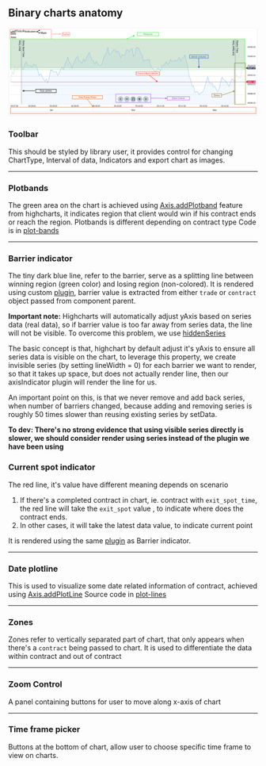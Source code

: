 ## Binary charts anatomy

![](./anatomy.png)

### Toolbar
This should be styled by library user, it provides control for changing ChartType, Interval of data, Indicators and export chart as images.

-------

### Plotbands
The green area on the chart is achieved using [Axis.addPlotband](http://api.highcharts.com/highstock/Axis.addPlotBand) feature from highcharts,
it indicates region that client would win if his contract ends or reach the region.
Plotbands is different depending on contract type
Code is in [plot-bands](../src/plot-bands)

-------

### Barrier indicator
The tiny dark blue line, refer to the barrier, serve as a splitting line between winning region (green color) and losing region (non-colored).
It is rendered using custom [plugin](../src/plugins/axisIndicators.js), barrier value is extracted from either `trade` or `contract` object
passed from component parent.

__Important note:__
Highcharts will automatically adjust yAxis based on series data (real data), so if barrier value is too far away from series data,
the line will not be visible. To overcome this problem, we use [hiddenSeries](../src/config/createHiddenSeries.js)

The basic concept is that, highchart by default adjust it's yAxis to ensure all series data is visible on the chart, to leverage this property,
we create invisible series (by setting lineWidth = 0) for each barrier we want to render, so that it takes up space,
but does not actually render line, then our axisIndicator plugin will render the line for us.

An important point on this, is that we never remove and add back series, when number of barriers changed, because adding and removing series is
roughly 50 times slower than reusing existing series by setData.

**To dev: There's no strong evidence that using visible series directly is slower, we should consider render using series instead of the plugin
we have been using**


### Current spot indicator
The red line, it's value have different meaning depends on scenario

 1. If there's a completed contract in chart, ie. contract with `exit_spot_time`, the red line will take the `exit_spot` value
 , to indicate where does the contract ends.
 2. In other cases, it will take the latest data value, to indicate current point

It is rendered using the same [plugin](../src/plugins/axisIndicators.js) as Barrier indicator.

-------

### Date plotline
This is used to visualize some date related information of contract, achieved using [Axis.addPlotLine](http://api.highcharts.com/highstock/Axis.addPlotLine)
Source code in [plot-lines](../src/plot-lines)

-----

### Zones
Zones refer to vertically separated part of chart, that only appears when there's a `contract` being passed to chart. It is used to differentiate
the data within contract and out of contract

-----

### Zoom Control
A panel containing buttons for user to move along x-axis of chart

-----

### Time frame picker
Buttons at the bottom of chart, allow user to choose specific time frame to view on charts.